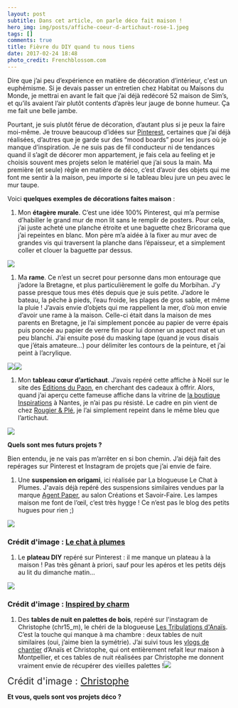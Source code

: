 ```yaml
---
layout: post
subtitle: Dans cet article, on parle déco fait maison !
hero_img: img/posts/affiche-coeur-d-artichaut-rose-1.jpeg
tags: []
comments: true
title: Fièvre du DIY quand tu nous tiens
date: 2017-02-24 18:48
photo_credit: Frenchblossom.com
---
```



Dire que j’ai peu d’expérience en matière de décoration d’intérieur, c'est un euphémisme. Si je devais passer un entretien chez Habitat ou Maisons du Monde, je mettrai en avant le fait que j’ai déjà redécoré 52 maison de Sim’s, et qu’ils avaient l’air plutôt contents d’après leur jauge de bonne humeur. Ça me fait une belle jambe.


Pourtant, je suis plutôt férue de décoration, d’autant plus si je peux la faire moi-même. Je trouve beaucoup d’idées sur [Pinterest](https://fr.pinterest.com/lespetitshugues/), certaines que j’ai déjà réalisées, d’autres que je garde sur des “mood boards” pour les jours où je manque d’inspiration. Je ne suis pas de fil conducteur ni de tendances quand il s’agit de décorer mon appartement, je fais cela au feeling et je choisis souvent mes projets selon le matériel que j’ai sous la main. Ma première (et seule) règle en matière de déco, c’est d’avoir des objets qui me font me sentir à la maison, peu importe si le tableau bleu jure un peu avec le mur taupe.


Voici **quelques exemples de décorations faites maison** :


1. Mon **étagère murale**. C’est une idée 100% Pinterest, qui m’a permise d’habiller le grand mur de mon lit sans le remplir de posters. Pour cela, j’ai juste acheté une planche étroite et une baguette chez Bricorama que j’ai repeintes en blanc. Mon père m’a aidée à la fixer au mur avec de grandes vis qui traversent la planche dans l’épaisseur, et a simplement coller et clouer la baguette par dessus.


![](/img/posts/IMG_0390.jpg)




1. Ma **rame**. Ce n’est un secret pour personne dans mon entourage que j’adore la Bretagne, et plus particulièrement le golfe du Morbihan. J’y passe presque tous mes étés depuis que je suis petite. J’adore le bateau, la pêche à pieds, l’eau froide, les plages de gros sable, et même la pluie ! J’avais envie d’objets qui me rappellent la mer, d’où mon envie d’avoir une rame à la maison. Celle-ci était dans la maison de mes parents en Bretagne, je l’ai simplement poncée au papier de verre épais puis poncée au papier de verre fin pour lui donner un aspect mat et un peu blanchi. J’ai ensuite posé du masking tape (quand je vous disais que j’étais amateure…) pour délimiter les contours de la peinture, et j’ai peint à l’acrylique.


![](/img/posts/IMG_1091.jpg)![](/img/posts/IMG_1090.jpg)




1. Mon **tableau cœur d’artichaut**. J’avais repéré cette affiche à Noël sur le site des [Editions du Paon](http://www.leseditionsdupaon.fr/), en cherchant des cadeaux à offrir. Alors, quand j’ai aperçu cette fameuse affiche dans la vitrine de [la boutique Inspirations](http://www.inspirations.fr/) à Nantes, je n’ai pas pu résisté. Le cadre en pin vient de chez [Rougier & Plé](http://www.rougier-ple.fr/), je l’ai simplement repeint dans le même bleu que l’artichaut.


![](/img/posts/IMG_1077.jpg)




**Quels sont mes futurs projets ?**


Bien entendu, je ne vais pas m’arrêter en si bon chemin. J’ai déjà fait des repérages sur Pinterest et Instagram de projets que j’ai envie de faire.


1. Une **suspension en origami**, ici réalisée par La blogueuse Le Chat à Plumes. J'avais déjà repéré des suspensions similaires vendues par la marque [Agent Paper](http://www.agentpaper.com/2956-abat-jour-arine.html), au salon Créations et Savoir-Faire. Les lampes maison me font de l’œil, c’est très hygge ! Ce n’est pas le blog des petits hugues pour rien ;)


![](/img/posts/luminaire.jpg)




### Crédit d'image : [Le chat à plumes](http://deplumeusedechats.blogspot.fr/2014/02/lampe-geoball-terminee.html)


1. Le **plateau DIY** repéré sur Pinterest : il me manque un plateau à la maison ! Pas très gênant à priori, sauf pour les apéros et les petits déjs au lit du dimanche matin…


![](/img/posts/Plateau%20DIY-1.jpg)




### Crédit d'image : [Inspired by charm](http://inspiredbycharm.com/)


1. Des **tables de nuit en palettes de bois**, repéré sur l'instagram de Christophe (chr15_m), le chéri de la blogueuse [Les Tribulations d'Anaïs](http://tribulationsdanais.com/).  C’est la touche qui manque à ma chambre : deux tables de nuit similaires (oui, j’aime bien la symétrie). J’ai suivi tous les [vlogs de chantier](https://www.youtube.com/playlist?list=PLFy1r58Oqwi_CfHOOjnRXUrMNUfFW3pj9) d’Anaïs et Christophe, qui ont entièrement refait leur maison à Montpellier, et ces tables de nuit réalisées par Christophe me donnent vraiment envie de récupérer des vieilles palettes !![](/img/tabouret.jpg)


<span style="color: rgb(40, 40, 40); font-size: 1.5em; word-spacing: 0.5px;">Crédit d'image : </span><a href="https://www.instagram.com/p/BQLT03CBZLb/?taken-by=chr15_m" style="font-size: 1.5em; word-spacing: 0.5px; background-color: rgb(255, 255, 255);">Christophe</a>


**Et vous, quels sont vos projets déco ?**


